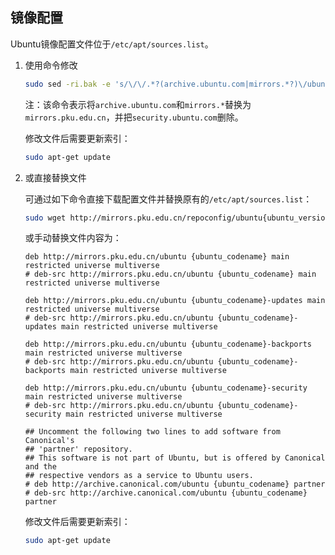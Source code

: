 ## 镜像配置

Ubuntu镜像配置文件位于`/etc/apt/sources.list`。

1. 使用命令修改
    <!-- ```bash
    sudo sed -i.bak 's/archive.ubuntu.com/mirrors.pku.edu.cn/g' /etc/apt/sources.list
    ``` -->
    ```bash
    sudo sed -ri.bak -e 's/\/\/.*?(archive.ubuntu.com|mirrors.*?)\/ubuntu/\/\/mirrors.pku.edu.cn\/ubuntu/g' -e '/security.ubuntu.com\/ubuntu/d' /etc/apt/sources.list
    ```
    注：该命令表示将`archive.ubuntu.com`和`mirrors.*`替换为`mirrors.pku.edu.cn`，并把`security.ubuntu.com`删除。

    修改文件后需要更新索引：
    ```bash
    sudo apt-get update
    ```

2. 或直接替换文件

    可通过如下命令直接下载配置文件并替换原有的`/etc/apt/sources.list`：
    ```bash
    sudo wget http://mirrors.pku.edu.cn/repoconfig/ubuntu{ubuntu_version}/sources.list -O /etc/apt/sources.list
    ```

    或手动替换文件内容为：
    ```unix-conf
    deb http://mirrors.pku.edu.cn/ubuntu {ubuntu_codename} main restricted universe multiverse
    # deb-src http://mirrors.pku.edu.cn/ubuntu {ubuntu_codename} main restricted universe multiverse

    deb http://mirrors.pku.edu.cn/ubuntu {ubuntu_codename}-updates main restricted universe multiverse
    # deb-src http://mirrors.pku.edu.cn/ubuntu {ubuntu_codename}-updates main restricted universe multiverse

    deb http://mirrors.pku.edu.cn/ubuntu {ubuntu_codename}-backports main restricted universe multiverse
    # deb-src http://mirrors.pku.edu.cn/ubuntu {ubuntu_codename}-backports main restricted universe multiverse

    deb http://mirrors.pku.edu.cn/ubuntu {ubuntu_codename}-security main restricted universe multiverse
    # deb-src http://mirrors.pku.edu.cn/ubuntu {ubuntu_codename}-security main restricted universe multiverse

    ## Uncomment the following two lines to add software from Canonical's
    ## 'partner' repository.
    ## This software is not part of Ubuntu, but is offered by Canonical and the
    ## respective vendors as a service to Ubuntu users.
    # deb http://archive.canonical.com/ubuntu {ubuntu_codename} partner
    # deb-src http://archive.canonical.com/ubuntu {ubuntu_codename} partner
    ```

    修改文件后需要更新索引：
    ```bash
    sudo apt-get update
    ```
